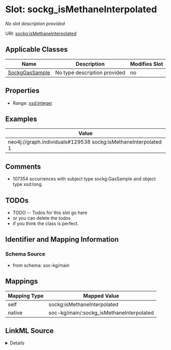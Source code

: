 

# Slot: sockg_isMethaneInterpolated


_No slot description provided_





URI: [sockg:isMethaneInterpolated](http://www.semanticweb.org/sockg/ontologies/2024/0/soil-carbon-ontology/isMethaneInterpolated)



<!-- no inheritance hierarchy -->





## Applicable Classes

| Name | Description | Modifies Slot |
| --- | --- | --- |
| [SockgGasSample](../classes/SockgGasSample.md) | No type description provided |  no  |







## Properties

* Range: [xsd:integer](http://www.w3.org/2001/XMLSchema#integer)






## Examples

| Value |
| --- |
| neo4j://graph.individuals#129538 sockg:isMethaneInterpolated 1 |

## Comments

* 107354 occurrences with subject type sockg:GasSample and object type xsd:long.

## TODOs

* TODO -- Todos for this slot go here
* or you can delete the todos
* if you think the class is perfect.

## Identifier and Mapping Information







### Schema Source


* from schema: soc-kg/main




## Mappings

| Mapping Type | Mapped Value |
| ---  | ---  |
| self | sockg:isMethaneInterpolated |
| native | soc-kg/main/:sockg_isMethaneInterpolated |




## LinkML Source

<details>
```yaml
name: sockg_isMethaneInterpolated
description: No slot description provided
todos:
- TODO -- Todos for this slot go here
- or you can delete the todos
- if you think the class is perfect.
comments:
- 107354 occurrences with subject type sockg:GasSample and object type xsd:long.
examples:
- value: neo4j://graph.individuals#129538 sockg:isMethaneInterpolated 1
from_schema: soc-kg/main
rank: 1000
slot_uri: sockg:isMethaneInterpolated
alias: sockg_isMethaneInterpolated
domain_of:
- sockg_GasSample
range: integer

```
</details>